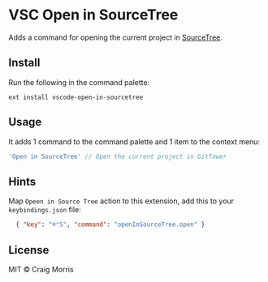 # VSC Open in SourceTree

Adds a command for opening the current project in [SourceTree](https://www.sourcetreeapp.com/).

## Install

Run the following in the command palette:

```shell
ext install vscode-open-in-sourcetree
```

## Usage

It adds 1 command to the command palette and 1 item to the context menu:

```js
'Open in SourceTree' // Open the current project in GitTower
```

## Hints

Map `Opeen in Source Tree` action to this extension, add this to your `keybindings.json` file:

```json
  { "key": "⌘⌃S", "command": "openInSourceTree.open" }
``````

## License

MIT © Craig Morris